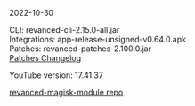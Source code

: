 2022-10-30
  
CLI: revanced-cli-2.15.0-all.jar  
Integrations: app-release-unsigned-v0.64.0.apk  
Patches: revanced-patches-2.100.0.jar  
[Patches Changelog](https://github.com/revanced/revanced-patches/releases/tag/v2.100.0)  

YouTube version: 17.41.37  

[revanced-magisk-module repo](https://github.com/j-hc/revanced-magisk-module)
